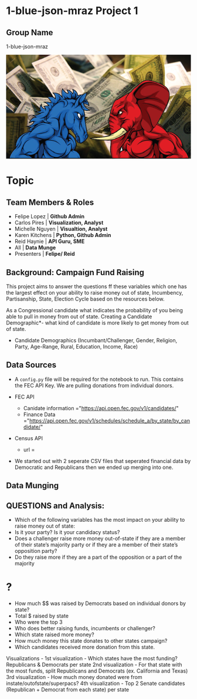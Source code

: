 # 1-blue-json-mraz Project 1

## Group Name
1-blue-json-mraz

![dem_rep](Images/dem_rep.png)

# Topic

## Team Members & Roles
* Felipe Lopez | **Github Admin**
* Carlos Pires | **Visualization, Analyst**
* Michelle Nguyen | **Visualtion, Analyst**
* Karen Kitchens | **Python, Github Admin**
* Reid Haynie  | **API Guru, SME**
* All | **Data Munge**
* Presenters | **Felipe/ Reid**

## Background: Campaign Fund Raising

This project aims to answer the questions ff these variables which one has the largest effect on your ability to raise money out of state, Incumbency, Partisanship, State, Election Cycle based on the resources below.

As a Congressional candidate what indicates the probability of you being able to pull in money from out of state. Creating a Candidate Demographic*- what kind of candidate is more likely to get money from out of state. 

* Candidate Demographics (Incumbant/Challenger, Gender, Religion, Party, Age-Range, Rural, Education, Income, Race)

## Data Sources
* A `config.py` file will be required for the notebook to run. This contains the FEC API Key. We are pulling donations from individual donors.
* FEC API 
    * Canidate information ="https://api.open.fec.gov/v1/candidates/"
    * Finance Data ="https://api.open.fec.gov/v1/schedules/schedule_a/by_state/by_candidate/"
* Census API
    * url = 

* We started out with 2 seperate CSV files that seperated financial data by Democratic and Republicans then we ended up merging into one.

## Data Munging

## QUESTIONS and Analysis: 

* Which of the following variables has the most impact on your ability to raise money out of state:
* Is it your party? Is it your candidacy status? 
* Does a challenger raise more money out-of-state if they are a member of their state’s majority party or if they are a member of their state’s opposition party?
* Do they raise more if they are a part of the opposition or a part of the majority

# ?
* How much $$ was raised by Democrats based on individual donors by state?
* Total $ raised by state
* Who were the top 3
* Who does better raising funds, incumbents or challenger?
* Which state raised more money?
* How much money this state donates to other states campaign?
* Which candidates received more donation from this state.


Visualizations - 
1st visualization - Which states have the most funding? Republicans & Democrats per state
2nd visualization - For that state with the most funds, split Republicans and Democrats (ex. California and Texas)
3rd visualization - How much money donated were from instate/outofstate/superpacs?
4th visualization - Top 2 Senate candidates (Republican + Democrat from each state) per state

